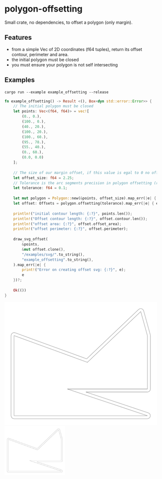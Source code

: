 # polygon-offsetting

Small crate, no dependencies, to offset a polygon (only margin).

## Features
  - from a simple Vec of 2D coordinates (f64 tuples), return its offset contour, perimeter and area.
  - the initial polygon must be closed 
  - you must ensure your polygon is not self intersecting

## Examples

`cargo run --example example_offsetting --release`

```rust
fn example_offsetting() -> Result <(), Box<dyn std::error::Error>> {
	// The initial polygon must be closed
	let points: Vec<(f64, f64)> = vec![
		(0., 0.),
		(100., 0.),
		(40., 20.),
		(100., 20.),
		(100., 60.),
		(95., 78.),
		(55., 40.),
		(0., 60.),
		(0.0, 0.0)
	];

	// The size of our margin offset, if this value is egal to 0 no offsetting will be computed
	let offset_size: f64 = 2.25;
	// Tolerance is the arc segments precision in polygon offsetting (rounded corner)
	let tolerance: f64 = 0.1;

	let mut polygon = Polygon::new(&points, offset_size).map_err(|e| { e })?;
	let offset: Offsets = polygon.offsetting(tolerance).map_err(|e| { e })?;

	println!("initial contour length: {:?}", points.len());
	println!("Offset contour length: {:?}", offset.contour.len());
	println!("offset area: {:?}", offset.offset_area);
	println!("offset perimeter: {:?}", offset.perimeter);
    
    draw_svg_offset(
	    &points,
	    &mut offset.clone(),
	    "/examples/svg/".to_string(),
        "example_offsetting".to_string(),
	).map_err(|e| { 
	    print!("Error on creating offset svg: {:?}", e);
	    e 
	})?;

    Ok(())
}
```

![Example svg output](./examples/svg/example_offsetting.svg)
<img src="./examples/svg/example_offsetting.svg" width = "200">

